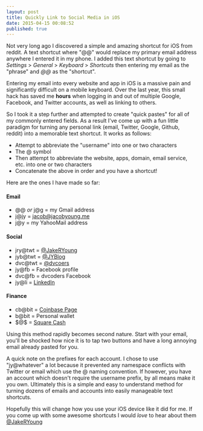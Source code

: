```yaml
---
layout: post
title: Quickly Link to Social Media in iOS
date: 2015-04-15 00:08:52
published: true
---
```


Not very long ago I discovered a simple and amazing shortcut for iOS from reddit. A text shortcut where "@@" would replace my primary email address anywhere I entered it in my phone. I added this text shortcut by going to *Settings* > *General* > *Keyboard* > *Shortcuts* then entering my email as the "phrase" and *@@* as the "shortcut".
<!-- more -->

Entering my email into every website and app in iOS is a massive pain and significantly difficult on a mobile keyboard. Over the last year, this small hack has saved me **hours** when logging in and out of multiple Google, Facebook, and Twitter accounts, as well as linking to others.

So I took it a step further and attempted to create "quick pastes" for all of my commonly entered fields. As a result I've come up with a fun little paradigm for turning any personal link (email, Twitter, Google, Github, reddit) into a memorable text shortcut. It works as follows:

- Attempt to abbreviate the "username" into one or two characters
- The @ symbol
- Then attempt to abbreviate the website, apps, domain, email service, etc. into one or two characters
- Concatenate the above in order and you have a shortcut!

Here are the ones I have made so far:

#### Email
- @@ *or* j@g = my Gmail address
- j@jy = [jacob@jacobyoung.me](mailto:jacob@jacobyoung.me)
- j@y = my YahooMail address

#### Social
- jry@twt = [@JakeRYoung](https://twitter.com/JakeRYoung)
- jyb@twt = [@JYBlog](https://twitter.com/JYBlog)
- dvc@twt = [@dvcoers](https://twitter.com/dvcoders)
- jy@fb = Facebook profile
- dvc@fb = dvcoders Facebook
- jy@li = [LinkedIn](www.linkedin.com/in/jacobryoung)

#### Finance
- cb@bit = [Coinbase Page](https://www.coinbase.com/jacobyoung)
- b@bit = Personal wallet
- \$@\$ = [Square Cash](https://cash.square.com/$jacobyoung)

Using this method rapidly becomes second nature. Start with your email, you'll be shocked how nice it is to tap two buttons and have a long annoying email already pasted for you.

A quick note on the prefixes for each account. I chose to use "jy@whatever" a lot because it prevented any namespace conflicts with Twitter or email which use the @ naming convention. If however, you have an account which doesn't require the username prefix, by all means make it you own. Ultimately this is a simple and easy to understand method for turning dozens of emails and accounts into easily manageable text shortcuts.

Hopefully this will change how you use your iOS device like it did for me. If you come up with some awesome shortcuts I would *love* to hear about them [@JakeRYoung](https://twitter.com/JakeRYoung)
